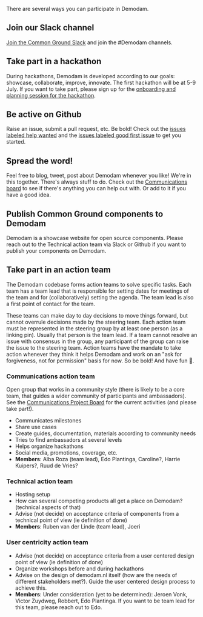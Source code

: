 There are several ways you can participate in Demodam.

## Join our Slack channel
[Join the Common Ground Slack](https://join.slack.com/t/samenorganiseren/shared_invite/zt-dex1d7sk-wy11sKYWCF0qQYjJHSMW5Q) and join the #Demodam channels.

## Take part in a hackathon
During hackathons, Demodam is developed according to our goals: showcase, collaborate, improve, innovate. The first hackathon will be at 5-9 July. If you want to take part, please sign up for the [onboarding and planning session for the hackathon](https://www.meetup.com/Code-For-NL/events/278475015/).

## Be active on Github
Raise an issue, submit a pull request, etc. Be bold! Check out the [issues labeled help wanted](https://github.com/demodam/demodam.org/issues?q=is%3Aissue+is%3Aopen+label%3A%22help+wanted%22) and the [issues labeled good first issue](https://github.com/demodam/demodam.org/labels/good%20first%20issue) to get you started. 

## Spread the word!
Feel free to blog, tweet, post about Demodam whenever you like! We're in this together. There's always stuff to do. Check out the [Communications board](https://github.com/demodam/demodam.org/projects/1) to see if there's anything you can help out with. Or add to it if you have a good idea.  

## Publish Common Ground components to Demodam
Demodam is a showcase website for open source components. Please reach out to the Technical action team via Slack or Github if you want to publish your components on Demodam.

## Take part in an action team

The Demodam codebase forms action teams to solve specific tasks. Each team has a team lead that is responsible for setting dates for meetings of the team and for (collaboratively) setting the agenda. The team lead is also a first point of contact for the team. 

These teams can make day to day decisions to move things forward, but cannot overrule decisions made by the steering team. Each action team must be represented in the steering group by at least one person (as a linking pin). Usually that person is the team lead. If a team cannot resolve an issue with consensus in the group, any participant of the group can raise the issue to the steering team. Action teams have the mandate to take action whenever they think it helps Demodam and work on an "ask for forgiveness, not for permission" basis for now. So be bold! And have fun 🦖. 

### Communications action team
Open group that works in a community style (there is likely to be a core team, that guides a wider community of participants and ambassadors). See the [Communications Project Board](https://github.com/demodam/demodam.org/projects/1) for the current activities (and please take part!). 

* Communicates milestones
* Share use cases
* Create guides, documentation, materials according to community needs
* Tries to find ambassadors at several levels
* Helps organize hackathons
* Social media, promotions, coverage, etc.
* **Members**: Alba Roza (team lead), Edo Plantinga, Caroline?, Harrie Kuipers?, Ruud de Vries?

### Technical action team

* Hosting setup
* How can several competing products all get a place on Demodam? (technical aspects of that)
* Advise (not decide) on acceptance criteria of components from a technical point of view (ie definition of done)
* **Members**: Ruben van der Linde (team lead), Joeri

### User centricity action team

* Advise (not decide) on acceptance criteria from a  user centered design point of view (ie definition of done)
* Organize workshops before and during hackathons
* Advise on the design of demodam.nl itself (how are the needs of different stakeholders met?). Guide the user centered design process to achieve this. 
* **Members**: Under consideration (yet to be determined): Jeroen Vonk, Victor Zuydweg, Robbert, Edo Plantinga. If you want to be team lead for this team, please reach out to Edo. 
